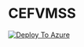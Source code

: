 # CEFVMSS

[![Deploy To Azure](https://docs.microsoft.com/en-us/azure/templates/media/deploy-to-azure.svg)](https://portal.azure.com/#blade/Microsoft_Azure_CreateUIDef/CustomDeploymentBlade/uri/https%3A%2F%2Fraw.githubusercontent.com%2Fisaacl1107%2FCEFVMSS%2Fmain%2FLogstash_VSS_private.json/uiFormDefinitionUri/https%3A%2F%2Fraw.githubusercontent.com%2Fisaacl1107%2FCEFVMSS%2Fmain%2FLogstash_VMSS_UI.json)
